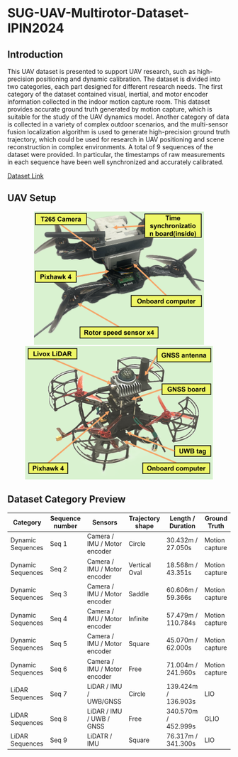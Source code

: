 # SUG-UAV-Multirotor-Dataset-IPIN2024

## Introduction
 This UAV dataset is presented to support UAV research, such as high-precision positioning and dynamic calibration. The dataset is divided into two categories, each part designed for different research needs. The first category of the dataset contained visual, inertial, and motor encoder information collected in the indoor motion capture room. This dataset provides accurate ground truth generated by motion capture, which is suitable for the study of the UAV dynamics model. Another category of data is collected in a variety of complex outdoor scenarios, and the multi-sensor fusion localization algorithm is used to generate high-precision ground truth trajectory, which could be used for research in UAV positioning and scene reconstruction in complex environments. A total of 9 sequences of the dataset were provided. In particular, the timestamps of raw measurements in each sequence have been well synchronized and accurately calibrated. 
 
 [Dataset Link](https://zenodo.org/records/13420960)

## UAV Setup
<p align = "center">    
<img  src="https://github.com/Printeger/SUG-UAV-Multirotor-Dataset-IPIN2024/blob/main/img/set1.png" height="300" /><img  src="https://github.com/Printeger/SUG-UAV-Multirotor-Dataset-IPIN2024/blob/main/img/set2.png" height="300" />
</p>



## Dataset Category Preview

| Category | Sequence number | Sensors | Trajectory shape | Length / Duration | Ground Truth |
|----------|-----------------|---------|------------------|-------------------|--------------|
| Dynamic Sequences | Seq 1 | Camera / IMU / Motor encoder | Circle | 30.432m / 27.050s | Motion capture |
| Dynamic Sequences | Seq 2 | Camera / IMU / Motor encoder | Vertical Oval | 18.568m / 43.351s | Motion capture |
| Dynamic Sequences | Seq 3 | Camera / IMU / Motor encoder | Saddle | 60.606m / 59.366s | Motion capture |
| Dynamic Sequences | Seq 4 | Camera / IMU / Motor encoder | Infinite | 57.479m / 110.784s | Motion capture |
| Dynamic Sequences | Seq 5 | Camera / IMU / Motor encoder | Square | 45.070m / 62.000s | Motion capture |
| Dynamic Sequences | Seq 6 | Camera / IMU / Motor encoder | Free | 71.004m / 241.960s | Motion capture |
| LiDAR Sequences | Seq 7 | LiDAR / IMU / UWB/GNSS | Circle | 139.424m / 136.903s | LIO |
| LiDAR Sequences | Seq 8 | LiDAR / IMU / UWB / GNSS | Free | 340.570m / 452.999s | GLIO |
| LiDAR Sequences | Seq 9 | LiDATR / IMU | Square | 76.317m / 341.300s | LIO |





